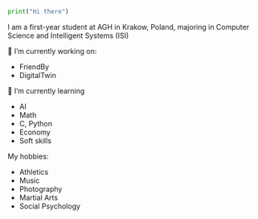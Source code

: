 ```python
print("Hi there")
```
I am a first-year student at AGH in Krakow, Poland, majoring in Computer Science and Intelligent Systems (ISI) 

🔭 I’m currently working on:
-  FriendBy
-  DigitalTwin

🌱 I’m currently learning
- AI
- Math
- C, Python
- Economy
- Soft skills

My hobbies:
- Athletics
- Music
- Photography
- Martial Arts
- Social Psychology
